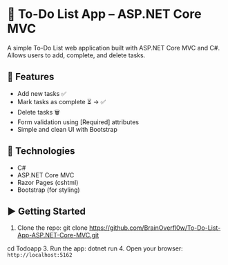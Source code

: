 # 📝 To-Do List App – ASP.NET Core MVC

A simple To-Do List web application built with ASP.NET Core MVC and C#.  
Allows users to add, complete, and delete tasks.

## 🚀 Features
- Add new tasks ✅
- Mark tasks as complete ⏳ → ✅
- Delete tasks 🗑️
- Form validation using [Required] attributes
- Simple and clean UI with Bootstrap

## 🔧 Technologies
- C#
- ASP.NET Core MVC
- Razor Pages (cshtml)
- Bootstrap (for styling)

## ▶️ Getting Started
1. Clone the repo:
git clone https://github.com/BrainOverfl0w/To-Do-List-App-ASP.NET-Core-MVC.git

cd Todoapp
3. Run the app:
dotnet run
4. Open your browser: `http://localhost:5162`
